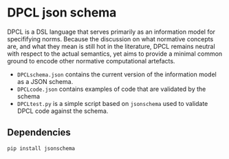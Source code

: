 # DPCL json schema

DPCL is a DSL language that serves primarily as an information model for specififying norms.
Because the discussion on what normative concepts are, and what they mean is still hot in the literature, DPCL 
remains neutral with respect to the actual semantics, yet aims to provide a minimal common ground to encode other normative computational artefacts.

- `DPCLschema.json` contains the current version of the information model as a JSON schema.
- `DPCLcode.json` contains examples of code that are validated by the schema
- `DPCLtest.py` is a simple script based on `jsonschema` used to validate DPCL code against the schema.

## Dependencies

```pip install jsonschema```